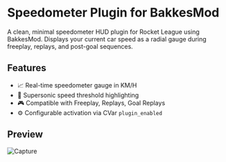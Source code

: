 # Speedometer Plugin for BakkesMod

A clean, minimal speedometer HUD plugin for Rocket League using BakkesMod. Displays your current car speed as a radial gauge during freeplay, replays, and post-goal sequences.

## Features

- 📈 Real-time speedometer gauge in KM/H
- 🎯 Supersonic speed threshold highlighting
- 🎮 Compatible with Freeplay, Replays, Goal Replays
- ⚙️ Configurable activation via CVar `plugin_enabled`

## Preview

![Capture](https://github.com/user-attachments/assets/2761e67b-bb4c-457c-a70b-f34a50f3df04|800)


